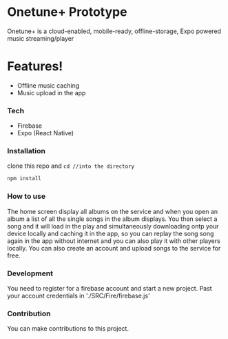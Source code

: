 # Onetune+ Prototype

Onetune+ is a cloud-enabled, mobile-ready, offline-storage, Expo powered music streaming/player

# Features!

  - Offline music caching
  - Music upload in the app
### Tech
* Firebase
* Expo (React Native)

### Installation

clone this repo and `cd //into the directory`
```bash
npm install
```

### How to use
The home screen display all albums on the service and when you open an album a list of all the single songs in the album displays.
You then select a song and it will load in the play and simultaneously downloading ontp your device locally and caching it in the app, so you can replay the song song again in the app without internet and you can also play it with other players locally.
You can also create an account and upload songs to the service for free.

### Development
You need to register for a firebase account and start a new project.
Past your account credentials in './SRC/Fire/firebase.js'

### Contribution
You can make contributions to this project.
